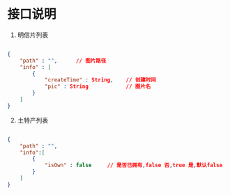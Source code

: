 # 接口说明

1. 明信片列表
```json

{
    "path" : "",      // 图片路径
    "info" : [
        {
            "createTime" : String,    // 创建时间
            "pic" : String            // 图片名
        }
    ]
}

```

2. 土特产列表
```json

{
    "path" : "",
    "info":[
        {
            "isOwn" : false     // 是否已拥有,false 否,true 是,默认false
        }
    ]
}
```

